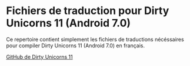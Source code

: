 # Fichiers de traduction pour Dirty Unicorns 11 (Android 7.0) #

Ce repertoire contient simplement les fichiers de traductions nécéssaires pour compiler Dirty Unicorns 11 (Android 7.0) en français.


[GitHub de Dirty Unicorns 11](https://github.com/DirtyUnicorns/android_manifest/tree/n)
